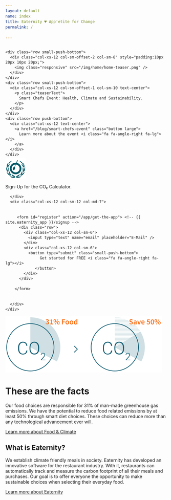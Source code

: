 ```yaml
---
layout: default
name: index
title: Eaternity ♥ App'etite for Change
permalink: /

---
```

<div class="bgDarkBlue viewPortHeight" style="overflow:hidden;">
  <div class="container">


    <div class="row small-push-bottom">
      <div class="col-xs-12 col-sm-offset-2 col-sm-8" style="padding:10px 20px 10px 20px;">
        <img class="responsive" src="/img/home/home-teaser.png" />
      </div>
    </div>
    <div class="row small-push-bottom">
      <div class="col-xs-12 col-sm-offset-1 col-sm-10 text-center">
        <p class="teaserText">
          Smart Chefs Event: Health, Climate and Sustainability.
        </p>
      </div>
    </div>
    <div class="row push-bottom">
      <div class="col-xs-12 text-center">
        <a href="/blog/smart-chefs-event" class="button large">
          Learn more about the event <i class="fa fa-angle-right fa-lg"></i>
        </a>
      </div>
    </div>
  </div>
</div>
<!-- /.viewPortHeight -->

<div class="bgLightGrey big-push-bottom">
  <div class="container">
    <div class="row small-push-top">
      <div class="col-xs-4 col-md-1">
        <img src="/img/ganz-blau.svg" width="64px" type="image/svg+xml" style="margin-top:-10px;margin-right:4px;width:64px"/>
      </div>
      <div class="col-xs-8 col-md-4">
        <p class="teaserText">
          Sign-Up for the CO₂ Calculator.
        </p>
        <p id="result"></p>

      </div>
      <div class="col-xs-12 col-sm-12 col-md-7">


         <form id="register" action="/app/get-the-app"> <!-- {{ site.eaternity_app }}/signup -->
          <div class="row">
            <div class="col-xs-12 col-sm-6">
              <input type="text" name="email" placeholder="E-Mail" />
            </div>
            <div class="col-xs-12 col-sm-6">
              <button type="submit" class="small-push-bottom">
                   Get started for FREE <i class="fa fa-angle-right fa-lg"></i>
                 </button>
            </div>
          </div>

        </form>


      </div>
    </div>
  </div>
</div>

<div class="container big-push-bottom">
  <div class="row verticalAlign">
    <div class="col-xs-12 col-sm-5">
      <img class="responsive" src="/img/home/illustration-facts.svg">
    </div>
    <div class="col-xs-12 col-sm-7 col-md-offset-1 col-md-5 xs-push-top">
      <div>
        <h1>These are the facts</h1>
        <p>Our food choices are responsible for 31% of man-made greenhouse gas emissions. We have the potential to reduce food related emissions by at least 50% through smart diet choices. These choices can reduce more than any technological advancement
          ever will.</p>
        <a class="button" href="/foodprint">Learn more about Food & Climate <i class="fa fa-angle-right fa-lg"></i></a>
      </div>
    </div>
  </div>
</div>

<div class="bgDarkBlue" style="overflow:hidden">
  <div class="container">
    <div class="row small-push-top small-push-bottom verticalAlign">
      <div class="col-xs-8 col-sm-4">
        <div>
          <h2>What is Eaternity?</h2>
          <p>We establish climate friendly meals in society. Eaternity has developed an innovative software for the restaurant industry. With it, restaurants can automatically track and measure the carbon footprint of all their meals and purchases. Our goal
            is to offer everyone the opportunity to make sustainable choices when selecting their everyday food.</p>
          <a class="button" href="/app">Learn more about Eaternity<i class="fa fa-angle-right fa-lg"></i></a>
        </div>
      </div>
      <style>
        .wrapper {
          float: left;
          clear: left;
          display: table;
          table-layout: fixed;
        }

        @media screen and (min-width: 768px) {
          img.img-responsive {
            display: table-cell;
            max-height: 200%;
            max-width: 200%;
            width: 517px;
            height: 332px;
            margin: -258px -300px -50px -50px
          }
        }

        @media screen and (min-width: 992px) {
          img.img-responsive {
            display: table-cell;
            max-height: 200%;
            max-width: 200%;
            width: 710px;
            height: 413px;
            margin: -225px -300px -50px -50px
          }
        }
      </style>
      <div class="wrapper col-xs-offset-2 col-xs-10 col-sm-offset-1 col-sm-7">
        <img class="responsive img-responsive" src="/img/home/screens.png">
      </div>
    </div>
  </div>
</div>

<div class="container">
  <div class="row push-top small-push-bottom">
    <div class="col-xs-12 text-center">
      <h2>First hand news from Eaternity</h2>
    </div>
  </div>

  <div class="row push-top push-bottom">
    <div class="col-xs-12">


      {% for item in site.categories['blog'] limit:1 %}
      <div class="col-xs-offset-2 col-xs-8 col-sm-offset-2 col-sm-8 col-md-offset-2 col-md-8">
        <h3>{{ item.date | date_to_string }} – {{ item.title }}</h3>

        <div class="small-push-bottom">
          {% if item.image != null %}<a href="{{ BASE_PATH }}{{ item.url }}"><img class="responsive" src="{{ ASSET_PATH }}/img/blog/teaser_1400x450/{{ item.image }}" />  </a>{% endif %}

          <br/>
          <h4>{{ item.subtitle }}</h4><br/> {{ item.excerpt }}

          <a href="{{ BASE_PATH }}{{ item.url }}">  <span class="button">Read the full article <i class="fa fa-angle-right fa-lg"></i></span>  </a>
        </div>

      </div>
      {% endfor %}


    </div>
  </div>


  <div class="row text-center">


    {% for item in site.categories['blog'] offset:1 limit:4 %}
    <div class="col-xs-offset-2 col-xs-8 col-sm-offset-2 col-sm-4 col-md-offset-0 col-md-3">
      <a href="{{ BASE_PATH }}{{ item.url }}">
        <div class="roundTeaser small-push-bottom">
          {% if item.image != null %}<img class="responsive" src="{{ ASSET_PATH }}/img/blog/{{ item.image }}" />{% endif %}
          <span class="button">Go to the article <i class="fa fa-angle-right fa-lg"></i></span>
        </div>
      </a>
      <p>{{ item.date | date_to_string }}<br /> {{ item.title }}</p>
    </div>
    {% endfor %}

  </div>
  <div class="row">
    <div class="col-xs-12 text-center small-push-top push-bottom">
      <a href="/blog" class="button">Read more on our blog <i class="fa fa-angle-right fa-lg"></i></a>
    </div>
  </div>
</div>

<div class="window" style="background-image: url('/img/home/home-parallax.jpg')">
</div>

<div class="container">
  <div class="row push-top small-push-bottom">
    <div class="col-xs-12 text-center">
      <h2>Climate-friendly nutrition is relevant to all of us</h2>
    </div>
  </div>
  <div class="row push-bottom">
    <div class="co-xs-12 col-md-4">
      <div class="teaserFacts bgLightBlue">
        <h3>Climate-friendly meals at home</h3>
        <p>Get access for FREE and start cooking climate-friendly meals today.</p>
        <a class="button" href="/app/get-the-app">Sign up<i class="fa fa-angle-right fa-lg"></i></a>
      </div>
    </div>
    <div class="co-xs-12 col-md-4 sm-push-top">
      <div class="teaserFacts bgLightBlue">
        <h3>The smart solution for restaurants</h3>
        <p>Get to know our proffesional side, a comprehensive management solution for the restaurant industry.</p>
        <a class="button" href="/app">Product<i class="fa fa-angle-right fa-lg"></i></a>
      </div>
    </div>
    <div class="co-xs-12 col-md-4 sm-push-top">
      <div class="teaserFacts bgLightBlue">
        <h3>Thank you for spreading the word</h3>
        <p>We would love to work together with you to establish climate-friendly meals in society. Let's get going! ; )</p>
        <a class="button" href="/about/media">Media material<i class="fa fa-angle-right fa-lg"></i></a>
      </div>
    </div>
  </div>
</div>
